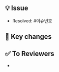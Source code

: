 ## 💡 Issue

- Resolved: #이슈번호

## 🌱 Key changes

<!--변경사항 적기-->

## ✅ To Reviewers

<!--리뷰에 중점이 될 포인트 요소들 적기-->
<!--다른 개발자들이 참고했으면 하는 사항-->

-
